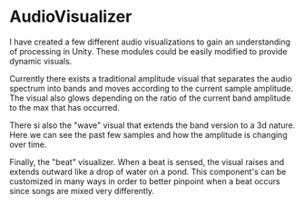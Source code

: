 # AudioVisualizer

I have created a few different audio visualizations to gain an understanding of processing in Unity. These modules could be easily modified to provide
dynamic visuals.

Currently there exists a traditional amplitude visual that separates the audio spectrum into bands and moves according to the current sample amplitude. The visual also glows depending on the ratio of the current band amplitude to the max that has occurred.

There si also the "wave" visual that extends the band version to a 3d nature. Here we can see the past few samples and how the amplitude is changing over time.

Finally, the "beat" visualizer. When a beat is sensed, the visual raises and extends outward like a drop of water on a pond. This component's can be customized in many ways in order to better pinpoint when a beat occurs since songs are mixed very differently.
